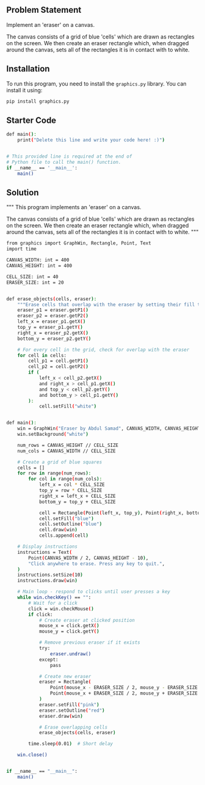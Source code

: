 ## Problem Statement

Implement an 'eraser' on a canvas.

The canvas consists of a grid of blue 'cells' which are drawn as rectangles on the screen. We then create an eraser rectangle which, when dragged around the canvas, sets all of the rectangles it is in contact with to white.

## Installation

To run this program, you need to install the `graphics.py` library. You can install it using:

```bash
pip install graphics.py
```

## Starter Code

```bash
def main():
    print("Delete this line and write your code here! :)")


# This provided line is required at the end of
# Python file to call the main() function.
if __name__ == '__main__':
    main()
```

## Solution

"""
This program implements an 'eraser' on a canvas.

The canvas consists of a grid of blue 'cells' which are drawn
as rectangles on the screen. We then create an eraser rectangle
which, when dragged around the canvas, sets all of the rectangles
it is in contact with to white.
"""

```bash
from graphics import GraphWin, Rectangle, Point, Text
import time

CANVAS_WIDTH: int = 400
CANVAS_HEIGHT: int = 400

CELL_SIZE: int = 40
ERASER_SIZE: int = 20


def erase_objects(cells, eraser):
    """Erase cells that overlap with the eraser by setting their fill to white."""
    eraser_p1 = eraser.getP1()
    eraser_p2 = eraser.getP2()
    left_x = eraser_p1.getX()
    top_y = eraser_p1.getY()
    right_x = eraser_p2.getX()
    bottom_y = eraser_p2.getY()

    # For every cell in the grid, check for overlap with the eraser
    for cell in cells:
        cell_p1 = cell.getP1()
        cell_p2 = cell.getP2()
        if (
            left_x < cell_p2.getX()
            and right_x > cell_p1.getX()
            and top_y < cell_p2.getY()
            and bottom_y > cell_p1.getY()
        ):
            cell.setFill("white")


def main():
    win = GraphWin("Eraser by Abdul Samad", CANVAS_WIDTH, CANVAS_HEIGHT)
    win.setBackground("white")

    num_rows = CANVAS_HEIGHT // CELL_SIZE
    num_cols = CANVAS_WIDTH // CELL_SIZE

    # Create a grid of blue squares
    cells = []
    for row in range(num_rows):
        for col in range(num_cols):
            left_x = col * CELL_SIZE
            top_y = row * CELL_SIZE
            right_x = left_x + CELL_SIZE
            bottom_y = top_y + CELL_SIZE

            cell = Rectangle(Point(left_x, top_y), Point(right_x, bottom_y))
            cell.setFill("blue")
            cell.setOutline("blue")
            cell.draw(win)
            cells.append(cell)

    # Display instructions
    instructions = Text(
        Point(CANVAS_WIDTH / 2, CANVAS_HEIGHT - 10),
        "Click anywhere to erase. Press any key to quit.",
    )
    instructions.setSize(10)
    instructions.draw(win)

    # Main loop - respond to clicks until user presses a key
    while win.checkKey() == "":
        # Wait for a click
        click = win.checkMouse()
        if click:
            # Create eraser at clicked position
            mouse_x = click.getX()
            mouse_y = click.getY()

            # Remove previous eraser if it exists
            try:
                eraser.undraw()
            except:
                pass

            # Create new eraser
            eraser = Rectangle(
                Point(mouse_x - ERASER_SIZE / 2, mouse_y - ERASER_SIZE / 2),
                Point(mouse_x + ERASER_SIZE / 2, mouse_y + ERASER_SIZE / 2),
            )
            eraser.setFill("pink")
            eraser.setOutline("red")
            eraser.draw(win)

            # Erase overlapping cells
            erase_objects(cells, eraser)

        time.sleep(0.01)  # Short delay

    win.close()


if __name__ == "__main__":
    main()
```
